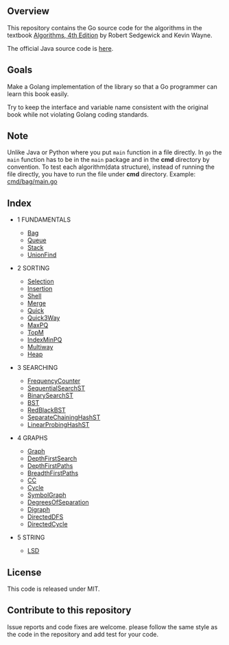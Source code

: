 ## Overview

This repository contains the Go source code for the algorithms in the textbook
<a href = "http://amzn.to/13VNJi7">Algorithms, 4th Edition</a> by Robert Sedgewick and Kevin Wayne.

The official Java source code is <a href="https://github.com/kevin-wayne/algs4">here</a>.

## Goals

Make a Golang implementation of the library so that a Go programmer can learn this book easily.

Try to keep the interface and variable name consistent with the original book while not violating Golang coding standards.

## Note

Unlike Java or Python where you put `main` function in a file directly. In `go` the `main` function has to be in the `main` package and in the **cmd** directory by convention.
To test each algorithm(data structure), instead of running the file directly, you have to run the file under **cmd** directory. Example: [cmd/bag/main.go](cmd/bag/main.go)

## Index

* 1 FUNDAMENTALS

  * [Bag](bag.go)
  * [Queue](queue.go)
  * [Stack](stack.go)
  * [UnionFind](uf.go)

* 2 SORTING

  * [Selection](selection.go)
  * [Insertion](insertion.go)
  * [Shell](shell.go)
  * [Merge](merge.go)
  * [Quick](quick.go)
  * [Quick3Way](quick_3way.go)
  * [MaxPQ](max_pq.go)
  * [TopM](cmd/topm/main.go)
  * [IndexMinPQ](index_min_pq.go)
  * [Multiway](cmd/multiway/main.go)
  * [Heap](heap.go)

* 3 SEARCHING

  * [FrequencyCounter](frequency_counter.go)
  * [SequentialSearchST](sequential_search.go)
  * [BinarySearchST](binary_search_st.go)
  * [BST](bst.go)
  * [RedBlackBST](red_black_bst.go)
  * [SeparateChainingHashST](separate_chaining_hash_st.go)
  * [LinearProbingHashST](linear_probing_hash_st.go)

* 4 GRAPHS

  * [Graph](graph.go)
  * [DepthFirstSearch](depth_first_search.go)
  * [DepthFirstPaths](depth_first_paths.go)
  * [BreadthFirstPaths](breadth_first_paths.go)
  * [CC](cc.go)
  * [Cycle](cycle.go)
  * [SymbolGraph](symbol_graph.go)
  * [DegreesOfSeparation](degrees_of_separation.go)
  * [Digraph](digraph.go)
  * [DirectedDFS](directed_dfs.go)
  * [DirectedCycle](directed_cycle.go)

* 5 STRING

  * [LSD](lsd.go)

## License

This code is released under MIT.

## Contribute to this repository

Issue reports and code fixes are welcome. please follow the same style as the code in the repository and add test for your code.
